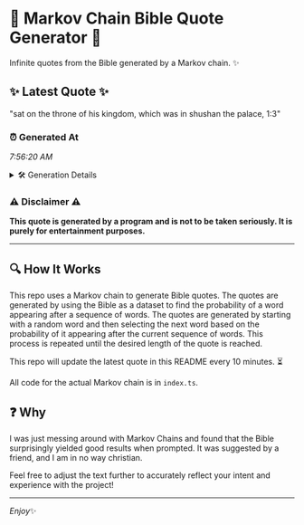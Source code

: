 # 📖 Markov Chain Bible Quote Generator 📖

Infinite quotes from the Bible generated by a Markov chain. ✨

## ✨ Latest Quote ✨
"sat on the throne of his kingdom, which was in shushan the palace, 1:3"

### ⏰ Generated At
*7:56:20 AM*

<details>
    <summary>🛠️ Generation Details</summary>
    <p>
        <strong>🌱 Seed:</strong> sat<br>
        <strong>🔄 Iterations:</strong> 13<br>
        <strong>📜 Context History:</strong><br>[ sat ]: on<br>[ sat, on ]: the<br>[ sat, on, the ]: throne<br>[ sat, on, the, throne ]: of<br>[ sat, on, the, throne, of ]: his<br>[ sat, on, the, throne, of, his ]: kingdom,<br>[ on, the, throne, of, his, kingdom, ]: which<br>[ the, throne, of, his, kingdom,, which ]: was<br>[ throne, of, his, kingdom,, which, was ]: in<br>[ of, his, kingdom,, which, was, in ]: shushan<br>[ his, kingdom,, which, was, in, shushan ]: the<br>[ kingdom,, which, was, in, shushan, the ]: palace,<br>[ which, was, in, shushan, the, palace, ]: 1:3<br>
    </p>
</details>

### ⚠️ Disclaimer ⚠️
**This quote is generated by a program and is not to be taken seriously. It is purely for entertainment purposes.**

---

## 🔍 How It Works

This repo uses a Markov chain to generate Bible quotes. The quotes are generated by using the Bible as a dataset to find the probability of a word appearing after a sequence of words. The quotes are generated by starting with a random word and then selecting the next word based on the probability of it appearing after the current sequence of words. This process is repeated until the desired length of the quote is reached.

This repo will update the latest quote in this README every 10 minutes. ⏳

All code for the actual Markov chain is in `index.ts`.

## ❓ Why

I was just messing around with Markov Chains and found that the Bible surprisingly yielded good results when prompted. 
It was suggested by a friend, and I am in no way christian.

Feel free to adjust the text further to accurately reflect your intent and experience with the project!

---

*Enjoy*✨
